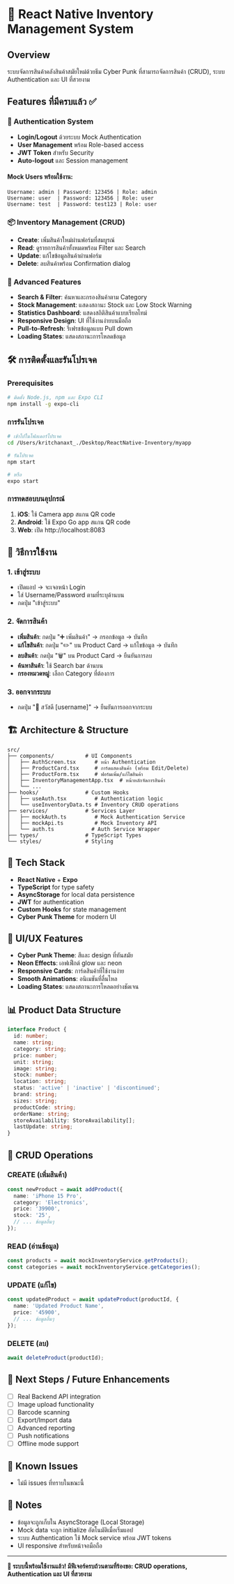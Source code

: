 # 🚀 React Native Inventory Management System

## Overview
ระบบจัดการสินค้าคลังสินค้าสมัยใหม่ด้วยธีม Cyber Punk ที่สามารถจัดการสินค้า (CRUD), ระบบ Authentication และ UI ที่สวยงาม

## Features ที่มีครบแล้ว ✅

### 🔐 Authentication System
- **Login/Logout** ด้วยระบบ Mock Authentication
- **User Management** พร้อม Role-based access
- **JWT Token** สำหรับ Security
- **Auto-logout** และ Session management

#### Mock Users พร้อมใช้งาน:
```
Username: admin | Password: 123456 | Role: admin
Username: user  | Password: 123456 | Role: user  
Username: test  | Password: test123 | Role: user
```

### 📦 Inventory Management (CRUD)
- **Create**: เพิ่มสินค้าใหม่ผ่านฟอร์มที่สมบูรณ์
- **Read**: ดูรายการสินค้าทั้งหมดพร้อม Filter และ Search
- **Update**: แก้ไขข้อมูลสินค้าผ่านฟอร์ม
- **Delete**: ลบสินค้าพร้อม Confirmation dialog

### 🎯 Advanced Features
- **Search & Filter**: ค้นหาและกรองสินค้าตาม Category
- **Stock Management**: แสดงสถานะ Stock และ Low Stock Warning
- **Statistics Dashboard**: แสดงสถิติสินค้าแบบเรียลไทม์
- **Responsive Design**: UI ที่ใช้งานง่ายบนมือถือ
- **Pull-to-Refresh**: รีเฟรชข้อมูลแบบ Pull down
- **Loading States**: แสดงสถานะการโหลดข้อมูล

## 🛠 การติดตั้งและรันโปรเจค

### Prerequisites
```bash
# ติดตั้ง Node.js, npm และ Expo CLI
npm install -g expo-cli
```

### การรันโปรเจค
```bash
# เข้าไปในโฟลเดอร์โปรเจค
cd /Users/kritchanaxt_./Desktop/ReactNative-Inventory/myapp

# รันโปรเจค
npm start

# หรือ
expo start
```

### การทดสอบบนอุปกรณ์
1. **iOS**: ใช้ Camera app สแกน QR code
2. **Android**: ใช้ Expo Go app สแกน QR code
3. **Web**: เปิด http://localhost:8083

## 📱 วิธีการใช้งาน

### 1. เข้าสู่ระบบ
- เปิดแอป → จะเจอหน้า Login
- ใส่ Username/Password ตามที่ระบุด้านบน
- กดปุ่ม "เข้าสู่ระบบ"

### 2. จัดการสินค้า
- **เพิ่มสินค้า**: กดปุ่ม "➕ เพิ่มสินค้า" → กรอกข้อมูล → บันทึก
- **แก้ไขสินค้า**: กดปุ่ม "✏️" บน Product Card → แก้ไขข้อมูล → บันทึก
- **ลบสินค้า**: กดปุ่ม "🗑️" บน Product Card → ยืนยันการลบ
- **ค้นหาสินค้า**: ใช้ Search bar ด้านบน
- **กรองหมวดหมู่**: เลือก Category ที่ต้องการ

### 3. ออกจากระบบ
- กดปุ่ม "👤 สวัสดี [username]" → ยืนยันการออกจากระบบ

## 🏗 Architecture & Structure

```
src/
├── components/          # UI Components
│   ├── AuthScreen.tsx      # หน้า Authentication
│   ├── ProductCard.tsx     # การ์ดแสดงสินค้า (พร้อม Edit/Delete)
│   ├── ProductForm.tsx     # ฟอร์มเพิ่ม/แก้ไขสินค้า
│   ├── InventoryManagementApp.tsx  # หน้าหลักจัดการสินค้า
│   └── ...
├── hooks/               # Custom Hooks
│   ├── useAuth.tsx         # Authentication logic
│   └── useInventoryData.ts # Inventory CRUD operations
├── services/            # Services Layer
│   ├── mockAuth.ts         # Mock Authentication Service
│   ├── mockApi.ts          # Mock Inventory API
│   └── auth.ts            # Auth Service Wrapper
├── types/               # TypeScript Types
└── styles/              # Styling
```

## 🔧 Tech Stack
- **React Native** + **Expo**
- **TypeScript** for type safety
- **AsyncStorage** for local data persistence
- **JWT** for authentication
- **Custom Hooks** for state management
- **Cyber Punk Theme** for modern UI

## 🎨 UI/UX Features
- **Cyber Punk Theme**: สีและ design ที่ทันสมัย
- **Neon Effects**: เอฟเฟ็กต์ glow และ neon
- **Responsive Cards**: การ์ดสินค้าที่ใช้งานง่าย
- **Smooth Animations**: อนิเมชันที่ลื่นไหล
- **Loading States**: แสดงสถานะการโหลดอย่างชัดเจน

## 📊 Product Data Structure
```typescript
interface Product {
  id: number;
  name: string;
  category: string;
  price: number;
  unit: string;
  image: string;
  stock: number;
  location: string;
  status: 'active' | 'inactive' | 'discontinued';
  brand: string;
  sizes: string;
  productCode: string;
  orderName: string;
  storeAvailability: StoreAvailability[];
  lastUpdate: string;
}
```

## 🔄 CRUD Operations

### CREATE (เพิ่มสินค้า)
```typescript
const newProduct = await addProduct({
  name: 'iPhone 15 Pro',
  category: 'Electronics',
  price: '39900',
  stock: '25',
  // ... ข้อมูลอื่นๆ
});
```

### READ (อ่านข้อมูล)
```typescript
const products = await mockInventoryService.getProducts();
const categories = await mockInventoryService.getCategories();
```

### UPDATE (แก้ไข)
```typescript
const updatedProduct = await updateProduct(productId, {
  name: 'Updated Product Name',
  price: '45900',
  // ... ข้อมูลอื่นๆ
});
```

### DELETE (ลบ)
```typescript
await deleteProduct(productId);
```

## 🚀 Next Steps / Future Enhancements
- [ ] Real Backend API integration
- [ ] Image upload functionality
- [ ] Barcode scanning
- [ ] Export/Import data
- [ ] Advanced reporting
- [ ] Push notifications
- [ ] Offline mode support

## 🐛 Known Issues
- ไม่มี issues ที่ทราบในขณะนี้

## 📝 Notes
- ข้อมูลจะถูกเก็บใน AsyncStorage (Local Storage)
- Mock data จะถูก initialize อัตโนมัติเมื่อเริ่มแอป
- ระบบ Authentication ใช้ Mock service พร้อม JWT tokens
- UI responsive สำหรับหน้าจอมือถือ

---
**🎯 ระบบนี้พร้อมใช้งานแล้ว! มีฟีเจอร์ครบถ้วนตามที่ร้องขอ: CRUD operations, Authentication และ UI ที่สวยงาม**
